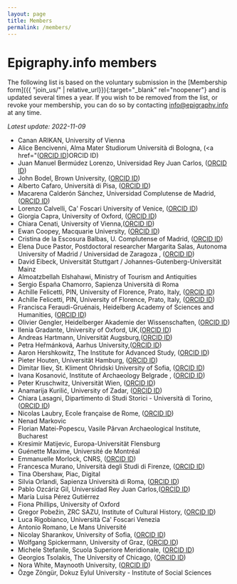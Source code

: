 ```yaml
---
layout: page
title: Members
permalink: /members/
---
```


# Epigraphy.info members

The following list is based on the voluntary submission in the [Membership form]({{ "join_us/" | relative_url}}){:target="_blank" rel="noopener"} and is updated several times a year. If you wish to be removed from the list, or revoke your membership, you can do so by contacting <a href = "mailto: info@epigraphy.info">info@epigraphy.info</a> at any time.

*Latest update: 2022-11-09*

* Canan ARIKAN, University of Vienna
* Alice Bencivenni, Alma Mater Studiorum Università di Bologna, (<a href="(<a href="https://orcid.org/0000-0001-5778-8677" target="blank">ORCID ID</a>)ORCID ID</a>)
* Juan Manuel Bermúdez Lorenzo, Universidad Rey Juan Carlos, (<a href="https://orcid.org/0000-0002-7291-1079" target="blank">ORCID ID</a>)
* John Bodel, Brown University, (<a href="https://orcid.org/0000000318206368" target="blank">ORCID ID</a>)
* Alberto Cafaro, Università di Pisa, (<a href="https://orcid.org/0000-0003-2517-3146" target="blank">ORCID ID</a>)
* Macarena Calderón Sánchez, Universidad Complutense de Madrid, (<a href="https://orcid.org/0000-0003-0764-3378" target="blank">ORCID ID</a>)
* Lorenzo Calvelli, Ca' Foscari University of Venice, (<a href="https://orcid.org/0000-0002-0920-9156" target="blank">ORCID ID</a>)
* Giorgia Capra, University of Oxford, (<a href="https://orcid.org/0000-0003-1030-5679" target="blank">ORCID ID</a>)
* Chiara Cenati, University of Vienna,(<a href="https://orcid.org/0000-0003-4962-9611" target="blank">ORCID ID</a>)
* Ewan Coopey, Macquarie University, (<a href="https://orcid.org/0000-0001-8633-6418" target="blank">ORCID ID</a>)
* Cristina de la Escosura Balbas, U. Complutense of Madrid, (<a href="https://orcid.org/0000-0003-1769-657X" target="blank">ORCID ID</a>)
* Elena Duce Pastor, Postdoctoral researcher Margarita Salas, Autonoma University of Madrid / Universidad de Zaragoza , (<a href="https://orcid.org/0000-0003-0604-2300" target="blank">ORCID ID</a>)
* David Eibeck, Universität Stuttgart / Johannes-Gutenberg-Universität Mainz
* Almoatzbellah Elshahawi, Ministry of Tourism and Antiquities
* Sergio España Chamorro, Sapienza Università di Roma
* Achille Felicetti, PIN, University of Florence, Prato, Italy, (<a href="https://orcid.org/0000-0003-4733-3171" target="blank">ORCID ID</a>)
* Achille Felicetti, PIN, University of Florence, Prato, Italy, (<a href="https://orcid.org/0000-0003-4733-3171" target="blank">ORCID ID</a>)
* Francisca Feraudi-Gruénais, Heidelberg Academy of Sciences and Humanities, (<a href="https://orcid.org/0000-0002-6230-4750" target="blank">ORCID ID</a>)
* Olivier Gengler, Heidelberger Akademie der Wissenschaften, (<a href="https://orcid.org/0000-0003-4118-0901" target="blank">ORCID ID</a>)
* Ilenia Gradante, University of Oxford, UK,(<a href="https://orcid.org/0000-0002-7176-2833" target="blank">ORCID ID</a>)
* Andreas Hartmann, Universität Augsburg,(<a href="https://orcid.org/0000-0001-5465-5553" target="blank">ORCID ID</a>)
* Petra Heřmánková, Aarhus University,(<a href="https://orcid.org/0000-0002-6349-0540" target="blank">ORCID ID</a>)
* Aaron Hershkowitz, The Institute for Advanced Study, (<a href="https://orcid.org/0000-0002-9456-8574" target="blank">ORCID ID</a>)
* Pieter Houten, Universität Hamburg, (<a href="https://orcid.org/0000-0002-7872-782X" target="blank">ORCID ID</a>)
* Dimitar Iliev, St. Kliment Ohridski University of Sofia, (<a href="https://orcid.org/0000-0002-5231-818X" target="blank">ORCID ID</a>)
* Ivana Kosanović, Institute of Archaeology Belgrade , (<a href="https://orcid.org/0000-0002-5983-9922" target="blank">ORCID ID</a>)
* Peter Kruschwitz, Universität Wien, (<a href="https://orcid.org/0000-0002-8427-1056" target="blank">ORCID ID</a>)
* Anamarija Kurilić, University of Zadar, (<a href="https://orcid.org/0000-0001-7178-4584" target="blank">ORCID ID</a>)
* Chiara Lasagni, Dipartimento di Studi Storici - Università di Torino, (<a href="https://orcid.org/0000-0003-3569-2417" target="blank">ORCID ID</a>)
* Nicolas Laubry, Ecole française de Rome, (<a href="https://orcid.org/0000-0002-7155-9261" target="blank">ORCID ID</a>)
* Nenad Markovic
* Florian Matei-Popescu, Vasile Pârvan Archaeological Institute, Bucharest
* Kresimir Matijevic, Europa-Universität Flensburg
* Guénette Maxime, Université de Montréal
* Emmanuelle Morlock, CNRS, (<a href="https://orcid.org/0000-0002-1617-8554" target="blank">ORCID ID</a>)
* Francesca Murano, Università degli Studi di Firenze, (<a href="https://orcid.org/0000-0001-6490-3266" target="blank">ORCID ID</a>)
* Tina Obershaw, Piac, Digital  
* Silvia Orlandi, Sapienza Università di Roma, (<a href="https://orcid.org/0000-0003-1469-0666" target="blank">ORCID ID</a>)
* Pablo Ozcáriz Gil, Universidad Rey Juan Carlos,(<a href="https://orcid.org/0000-0002-3390-4386" target="blank">ORCID ID</a>)
* María Luisa Pérez Gutiérrez
* Fiona Phillips, University of Oxford
* Gregor Pobežin, ZRC SAZU, Institute of Cultural History, (<a href="https://orcid.org/0000-0002-3418-9767" target="blank">ORCID ID</a>)
* Luca Rigobianco, Università Ca' Foscari Venezia
* Antonio Romano, Le Mans Université
* Nicolay Sharankov, University of Sofia, (<a href="https://orcid.org/0000-0003-3085-2813" target="blank">ORCID ID</a>)
* Wolfgang Spickermann, University of Graz, (<a href="https://orcid.org/0000-0002-0467-3910" target="blank">ORCID ID</a>)
* Michele Stefanile, Scuola Superiore Meridionale, (<a href="https://orcid.org/0000-0002-7404-5629" target="blank">ORCID ID</a>)
* Georgios Tsolakis, The University of Chicago, (<a href="https://orcid.org/0000-0001-9555-4038" target="blank">ORCID ID</a>)
* Nora White, Maynooth University, (<a href="https://orcid.org/0000-0001-7957-651X" target="blank">ORCID ID</a>)
* Özge Zöngür, Dokuz Eylul University - Institute of Social Sciences